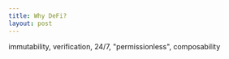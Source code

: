 ```yaml
---
title: Why DeFi?
layout: post
---
```



immutability, verification, 24/7, "permissionless", composability
